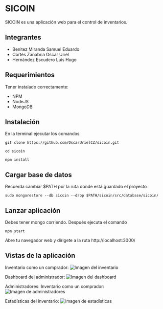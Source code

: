 # SICOIN

SICOIN es una aplicación web para el control de inventarios.

## Integrantes

- Benitez Miranda Samuel Eduardo
- Cortés Zanabria Oscar Uriel
- Hernández Escudero Luis Hugo

## Requerimientos

Tener instalado correctamente:

- NPM
- NodeJS
- MongoDB

## Instalación

En la terminal ejecutar los comandos

```git clone https://github.com/OscarUrielCZ/sicoin.git```

```cd sicoin```

```npm install``` 

## Cargar base de datos

Recuerda cambiar $PATH por la ruta donde está guardado el proyecto

```sudo mongorestore --db sicoin --drop $PATH/sicoin/src/database/sicoin/```

## Lanzar aplicación

Debes tener mongo corriendo. Después ejecuta el comando

```npm start```

Abre tu navegador web y dirigete a la ruta http://localhost:3000/

## Vistas de la aplicación

Inventario como un comprador:
![Imagen del inventario](https://raw.githubusercontent.com/OscarUrielCZ/sicoin/master/assets/inventario.png)

Dashboard del administrador:
![Imagen del dashboard](https://raw.githubusercontent.com/OscarUrielCZ/sicoin/master/assets/dashboard.png)

Administradores:
Inventario como un comprador:
![Imagen de administradores](https://raw.githubusercontent.com/OscarUrielCZ/sicoin/master/assets/administradores.png)

Estadísticas del inventario:
![Imagen de estadísticas](https://raw.githubusercontent.com/OscarUrielCZ/sicoin/master/assets/estadisticas.png)